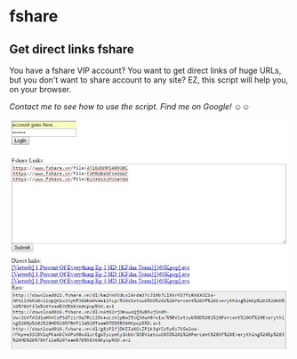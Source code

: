 # fshare
## Get direct links fshare

You have a fshare VIP account? You want to get direct links of huge URLs, but you don't want to share account to any site?
EZ, this script will help you, on your browser.

_Contact me to see how to use the script. Find me on Google!_ :relaxed::relaxed:

![Direct links Fshare](fshare-direct-links.JPG)
